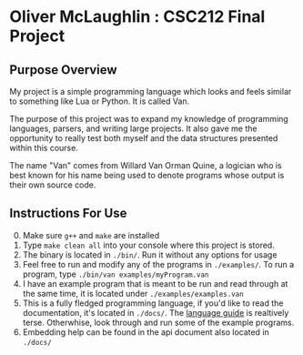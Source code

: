 # Oliver McLaughlin : CSC212 Final Project

## Purpose Overview
My project is a simple programming language which looks and feels similar to something like Lua or Python. It is called Van.

The purpose of this project was to expand my knowledge of programming languages, parsers, and writing large projects. It also gave me the opportunity to really test both myself and the data structures presented within this course.

The name "Van" comes from Willard Van Orman Quine, a logician who is best known for his name being used to denote programs whose output is their own source code.

## Instructions For Use
0. Make sure `g++` and `make` are installed
1. Type `make clean all` into your console where this project is stored.
2. The binary is located in `./bin/`. Run it without any options
for usage
3. Feel free to run and modify any of the programs in `./examples/`. To run a program, type `./bin/van examples/myProgram.van`
4. I have an example program that is meant to be run and read through at the same time, it is located under `./examples/examples.van`
5. This is a fully fledged programming language, if you'd like to
read the documentation, it's located in `./docs/`. The [language guide](docs/language_guide.md) is realtively terse. Otherwhise, look
through and run some of the example programs.
6. Embedding help can be found in the api document also located in `./docs/`

<!-- ## Design Overview
**Design overview: How did you choose to represent the aspects of your program (i.e., what data structures did you choose and why)?**

The most important data structure I used in this project was a tree. The AST (Abstract syntax tree) serves as the only way my program can execute the user input. Although there are other ways to represent programs, some of which have benefits over trees, trees offer a simple and easy to construct way to represent a program.

The AST is comprised of individual nodes which inherit from a base class and all implement the `accept` method, which accepts a visitor which executes the desired funtionality from the node.

For the AST to interact with variables and functions, it has to talk to the context. The context is represented as a class which contains maps which relate strings to data and functions. Speficially, there's a vector of maps (string, `Value`) which associate variable names to their data. Additionally, there is a map which associates strings and pointers to `Callable` objects, which serve the purpose of functions.

All throughout the program I use vectors because they provide the most straightforward solution to variable and unknown user input at almost every conceviable stage of the program. Basically every structure in the language can be recursed, listed, etc. so using vectors helped offload the memory/location logic to a simple dynamic array.

## Code Overview
Like any interpreter, this program takes input from a file and then goes through a set of stages

1. Firstly, the lexer takes the program and splits it into individual lexemes.
2. Next, the parser takes those lexemes and turns them into nodes on an AST.
3. Finally, those nodes are executed and run, thereby running the program.

Variables and functions are stored in the *context*, from which I set and get all dynamic information.

There are four different datatypes in Van (numbers, strings, lists, and nil) (nil cannot be used by the user), but they are all contained under the dynamic type `Value`, which allows for easy casting and interop between types.

The parser constructs the AST nodes but also reports syntactical errors when present. 

For execution I decided to use the [visitor](https://en.wikipedia.org/wiki/Visitor_pattern) data pattern because it is particularly effective on tree data structures and allows me to easily reference the context.

Each AST node inherits from a base class but every node implements the "accept" method, necessary for the visitor to work.

---

Short overview for each file containing code:
* *AST.h*
    - Contains all the classes for the AST nodes as well as their associated information and JSON representation.

* *builtin.h*
    - Contains all the classes for the builtin functions like print and length

* *callable.h*
    - Provides the base code for `callable` objects which relate to both builtin and user defined functions

* *context.h*
    - Contains the class info and methods for the context from which functions and variables are resolved
    and changed

* *forward.h*
    - Provides forward declarations so that the visitor data pattern works cleanly

* *interpreter.h*
    - Contains the class and basic infrastructure for an interpreter, including access to the context

* *lexer.h*
    - Class, methods, and other data relating to the lexing 
    
* *parser.h*
    - Contains the entirety of the parser which both parses the lexemes into an AST as well as reports syntactical errors

* *value.h*
    - Contains the class and methods for the dynamically typed `value` type. `value` is the only datatype in van and thus requires
    logic to override typical operators

* *visitor.h*
    - Provides the class and method backing for the visitor which executes the program

---

* *AST.cpp*
    - Contains all of the visit methods for all the AST nodes, effectively carrying out the logic of each individual node.

* *builtin.cpp*
    - Contains the logic for each of the builtin function classes

* *context.cpp*
    - Contains all the methods for setting and getting variables (and their indexes), as well as functions.

* *lexer.cpp*
    - Implements all the methods as described in lexer.h; Carries out the lexing stage

* *main.cpp*
    - Spawns an interpreter and parses out command line options/file input

* *value.cpp*
    - Implements and handles all the necessary methods for the `value` type.

## Potential Bugs
- There are without a doubt errors and segfaults for things I haven't found yet. This is a relatively large project (In terms of what I've written in the past), and it's difficult to know what to even test. I've tried my best to get most of the basic errors/segfaults out of the way, but there are definitely more I have yet to find.

* I can't promise this interpreter is in any way perfect, I can only promise that I tried my best to fix everything I could and use the data structures learned in this class.

* (Not a bug just unhappy) There's no real way to debug when something is invalid syntax within a Van program, the parser spits out errors but they're pretty unhelpful for the user.

## Easter Eggs
- Using the -j option after your filename, like `./bin/van examples/myfile.van -j`
will print out the AST for your program in JSON. You can copy that JSON into [this website](https://vanya.jp.net/vtree/index.html) to see it as a tree.

- I realized I could have an API for the user to add their own custom builtin functions written in C++, much like how Lua does. So I added a little guide in `./docs/` on how to do this.

## Group
- I did this project alone.

## Topic Overview

- Mastery, to me, is:

    1. Understanding of the topic

    2. Ability to correctly apply the topic &| its functionality

* **Dynamic Array (NN)**

    Parsing provides a situation in which basically everything can have variable length which is only known at parse time. This is a perfect scenario for dynamic arrays.
    - The reason why you would use a dynamic array is if the size
          of your input in unknown at runtime. Parsing user input with as diverse of a range as a programming language is the perfect use case for dynamic arrays because I have no idea about *any length of anything* at compile time.

    A great example would be in `parser.h` line 109, the function `makeProgram`. `makeProgram` collects all the *statements* that comprise the program into a vector which is then passed to a `Block` which serves as the root node of the program. Using a dynamic array here is the cleanest and most logical solution to solving the dynamic and unpredictable nature of the length of a program. By using a dynamic array, I offload all the memory complexity and work to the vector implementation. Using a vector allows me to collect programs with an unknown number of statements. 

* **Sets & Maps (NN)**

    I used maps in several ways in my project. The underlying reason for
    their use is when I need to associate names for things like functions
    and variable names with their associated pointers and values respectively.

    Specifically, in `context.h` on line 46 I represent different levels of scope as a vector of maps which accept a string and return a Value. This works because the back of the vector always contains a map with the current scope, from which I can associate names with variables and resolve unknown identifers easily.

    I used `std::unordered_map` for this project for the quicker average search/deletion/insertion. Additionally, I don't need ordering for variables nor functions, so taking advantage of unordered map's time complexity was useful here.

    There's not really a simpler way of associating user input (identifiers) with complex data structures (pointers to callable objects and values), so using a map here was cruical.

* **Binary Search (NN)**

    `The code for this can be found in builtin.cpp, line 250`
    I have a builtin function in my language called "contains", it returns true
    if a list contains a value. I used binary search here for two main reasons.

    * It improves time complexity O(n) (linear search) to O(log n) for sorted lists

    I slightly modified my base method such that there's compatability for unsorted
    lists as well, but adding binary search here allows for very fast searches on
    sorted lists. And when paired with my quicksort implementation, it increases overall performance when compared to a simple linear search.

* **Recursive Algorithms**

    The biggest way I use recursive algorithms in my project is for the recursive
    descent parser. Although there are more niche ways of using both iteration
    and recursion to do things like expression parsing, an LL(1) recursive
    descent parser is really my only option.

    This approach also makes the most sense: Programs are recursive structures with
    definite patterns of both structure and abstraction. 
 -->
